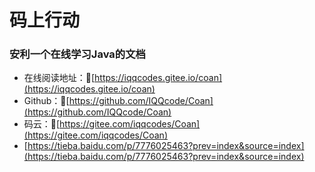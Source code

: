 # 码上行动

### 安利一个在线学习Java的文档

- 在线阅读地址：📔[https://iqqcodes.gitee.io/coan](https://iqqcodes.gitee.io/coan)
- Github：💎[https://github.com/IQQcode/Coan](https://github.com/IQQcode/Coan)
- 码云：🎈[https://gitee.com/iqqcodes/Coan](https://gitee.com/iqqcodes/Coan)
- [https://tieba.baidu.com/p/7776025463?prev=index&source=index](https://tieba.baidu.com/p/7776025463?prev=index&source=index)
